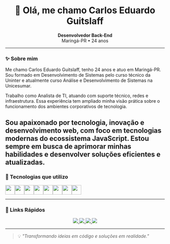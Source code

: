 <h1 align="center">👋 Olá, me chamo Carlos Eduardo Guitslaff</h1>

<p align="center">
  <strong>Desenvolvedor Back-End</strong><br>
  Maringá-PR • 24 anos
</p>

---

### ✨ Sobre mim

Me chamo Carlos Eduardo Guitslaff, tenho 24 anos e atuo em Maringá-PR. Sou formado em Desenvolvimento de Sistemas pelo curso técnico da Uninter e atualmente curso Análise e Desenvolvimento de Sistemas na Unicesumar.

Trabalho como Analista de TI, atuando com suporte técnico, redes e infraestrutura. Essa experiência tem ampliado minha visão prática sobre o funcionamento dos ambientes corporativos de tecnologia.

Sou apaixonado por tecnologia, inovação e desenvolvimento web, com foco em tecnologias modernas do ecossistema JavaScript. Estou sempre em busca de aprimorar minhas habilidades e desenvolver soluções eficientes e atualizadas.
---

### 🧰 Tecnologias que utilizo

<div style="display: flex; flex-wrap: wrap;">
  <img height="30" src="https://cdn.jsdelivr.net/gh/devicons/devicon/icons/html5/html5-original.svg" />
  <img height="30" src="https://cdn.jsdelivr.net/gh/devicons/devicon/icons/css3/css3-original.svg" />
  <img height="30" src="https://cdn.jsdelivr.net/gh/devicons/devicon/icons/javascript/javascript-original.svg" />
  <img height="30" src="https://cdn.jsdelivr.net/gh/devicons/devicon/icons/typescript/typescript-original.svg" />
  <img height="30" src="https://cdn.jsdelivr.net/gh/devicons/devicon/icons/react/react-original.svg" />
  <img height="30" src="https://cdn.jsdelivr.net/gh/devicons/devicon/icons/nodejs/nodejs-original.svg" />
  <img height="30" src="https://cdn.jsdelivr.net/gh/devicons/devicon/icons/mysql/mysql-original.svg" />
  <img height="30" src="https://img.shields.io/badge/JSON-000?logo=json&logoColor=white" />
</div>

---

### 📎 Links Rápidos

<p align="center">
  <a href="https://linkedin.com/in/SEU_USUARIO" target="_blank">
    <img src="https://img.shields.io/badge/LinkedIn-0077B5?style=for-the-badge&logo=linkedin&logoColor=white"/>
  </a>
  <a href="https://instagram.com/SEU_USUARIO" target="_blank">
    <img src="https://img.shields.io/badge/Instagram-E4405F?style=for-the-badge&logo=instagram&logoColor=white"/>
  </a>
  <a href="https://github.com/SEU_USUARIO?tab=followers" target="_blank">
    <img src="https://img.shields.io/badge/Seguidores no GitHub-2.5k-blue?style=for-the-badge&logo=github"/>
  </a>
  <a href="https://SEUPORTIFOLIO.com" target="_blank">
    <img src="https://img.shields.io/badge/Portfólio-000000?style=for-the-badge&logo=vercel&logoColor=white"/>
  </a>
</p>

---

> 💡 *"Transformando ideias em código e soluções em realidade."*

